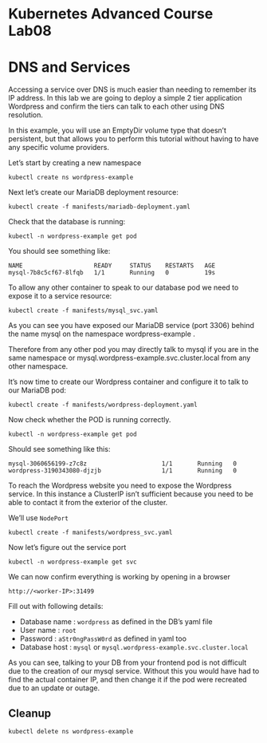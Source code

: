 # Kubernetes Advanced Course Lab08
# DNS and Services
Accessing a service over DNS is much easier than needing to remember its IP address.  In this lab we are going to deploy a simple 2 tier application Wordpress and confirm the tiers can talk to each other using DNS resolution. 

In this example, you will use an EmptyDir volume type that doesn’t persistent, but that allows you to perform this tutorial without having to have any specific volume providers.

Let’s start by creating a new namespace 
```
kubectl create ns wordpress-example
```

Next let’s create our MariaDB deployment resource:
```
kubectl create -f manifests/mariadb-deployment.yaml
```

Check that the database is running:
```
kubectl -n wordpress-example get pod
```

You should see something like: 
```
NAME                    READY     STATUS    RESTARTS   AGE
mysql-7b8c5cf67-8lfqb   1/1       Running   0          19s
```

To allow any other container to speak to our database pod we need to expose it to a service resource:
```
kubectl create -f manifests/mysql_svc.yaml
```

As you can see you have exposed our MariaDB service (port 3306) behind the name mysql on the namespace wordpress-example .

Therefore from any other pod you may directly talk to mysql if you are in the same namespace or mysql.wordpress-example.svc.cluster.local from any other namespace.

It’s now time to create our Wordpress container and configure it to talk to our MariaDB pod:
```
kubectl create -f manifests/wordpress-deployment.yaml
```

Now check whether the POD is running correctly. 
```
kubectl -n wordpress-example get pod
```

Should see something like this: 
```
mysql-3060656199-z7c8z                     1/1       Running   0          
wordpress-3190343080-djzjb                 1/1       Running   0
```

To reach the Wordpress website you need to expose the Wordpress service. In this instance a ClusterIP isn’t sufficient because you need to be able to contact it from the exterior of the cluster.

We’ll use `NodePort`
```
kubectl create -f manifests/wordpress_svc.yaml
```

Now let’s figure out the service port
```
kubectl -n wordpress-example get svc 
```

We can now confirm everything is working by opening in a browser 
```
http://<worker-IP>:31499
```

Fill out with following details: 
* Database name : `wordpress` as defined in the DB’s yaml file
* User name : `root`
* Password : `aStr0ngPassW0rd` as defined in yaml too
* Database host : `mysql` or `mysql.wordpress-example.svc.cluster.local`

As you can see, talking to your DB from your frontend pod is not difficult due to the creation of our mysql service. Without this you would have had to find the actual container IP, and then change it if the pod were recreated due to an update or outage.

## Cleanup
```
kubectl delete ns wordpress-example
```